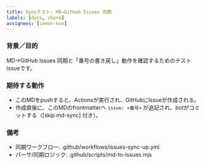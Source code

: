 ```yaml
---
title: Syncテスト: MD→GitHub Issues 同期
labels: [docs, chore]
assignees: [iemon-kun]
---
```


### 背景／目的
MD→GitHub Issues 同期と「番号の書き戻し」動作を確認するためのテストIssueです。

### 期待する動作
- このMDをpushすると、Actionsが実行され、GitHubにIssueが作成される。
- 作成直後に、このMDのfrontmatterへ `issue: <番号>` が追記され、botがコミットする（[skip md-sync] 付き）。

### 備考
- 同期ワークフロー: .github/workflows/issues-sync-up.yml
- パーサ/同期ロジック: .github/scripts/md-to-issues.mjs

